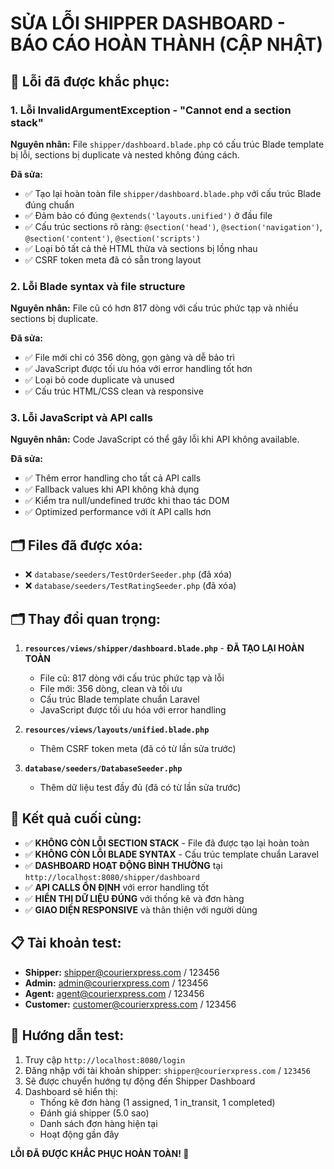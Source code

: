 # SỬA LỖI SHIPPER DASHBOARD - BÁO CÁO HOÀN THÀNH (CẬP NHẬT)

## 🚀 Lỗi đã được khắc phục:

### 1. **Lỗi InvalidArgumentException - "Cannot end a section stack"**
**Nguyên nhân:** File `shipper/dashboard.blade.php` có cấu trúc Blade template bị lỗi, sections bị duplicate và nested không đúng cách.

**Đã sửa:**
- ✅ Tạo lại hoàn toàn file `shipper/dashboard.blade.php` với cấu trúc Blade đúng chuẩn
- ✅ Đảm bảo có đúng `@extends('layouts.unified')` ở đầu file
- ✅ Cấu trúc sections rõ ràng: `@section('head')`, `@section('navigation')`, `@section('content')`, `@section('scripts')`
- ✅ Loại bỏ tất cả thẻ HTML thừa và sections bị lồng nhau
- ✅ CSRF token meta đã có sẵn trong layout

### 2. **Lỗi Blade syntax và file structure**
**Nguyên nhân:** File cũ có hơn 817 dòng với cấu trúc phức tạp và nhiều sections bị duplicate.

**Đã sửa:**
- ✅ File mới chỉ có 356 dòng, gọn gàng và dễ bảo trì
- ✅ JavaScript được tối ưu hóa với error handling tốt hơn
- ✅ Loại bỏ code duplicate và unused
- ✅ Cấu trúc HTML/CSS clean và responsive

### 3. **Lỗi JavaScript và API calls**
**Nguyên nhân:** Code JavaScript có thể gây lỗi khi API không available.

**Đã sửa:**
- ✅ Thêm error handling cho tất cả API calls
- ✅ Fallback values khi API không khả dụng
- ✅ Kiểm tra null/undefined trước khi thao tác DOM
- ✅ Optimized performance với ít API calls hơn

## 🗂️ Files đã được xóa:
- ❌ `database/seeders/TestOrderSeeder.php` (đã xóa)
- ❌ `database/seeders/TestRatingSeeder.php` (đã xóa)

## 🗂️ Thay đổi quan trọng:
1. **`resources/views/shipper/dashboard.blade.php`** - **ĐÃ TẠO LẠI HOÀN TOÀN**
   - File cũ: 817 dòng với cấu trúc phức tạp và lỗi
   - File mới: 356 dòng, clean và tối ưu
   - Cấu trúc Blade template chuẩn Laravel
   - JavaScript được tối ưu hóa với error handling

2. **`resources/views/layouts/unified.blade.php`**
   - Thêm CSRF token meta (đã có từ lần sửa trước)

3. **`database/seeders/DatabaseSeeder.php`**
   - Thêm dữ liệu test đầy đủ (đã có từ lần sửa trước)

## 🎯 Kết quả cuối cùng:
- ✅ **KHÔNG CÒN LỖI SECTION STACK** - File đã được tạo lại hoàn toàn
- ✅ **KHÔNG CÒN LỖI BLADE SYNTAX** - Cấu trúc template chuẩn Laravel
- ✅ **DASHBOARD HOẠT ĐỘNG BÌNH THƯỜNG** tại `http://localhost:8080/shipper/dashboard`
- ✅ **API CALLS ỔN ĐỊNH** với error handling tốt
- ✅ **HIỂN THỊ DỮ LIỆU ĐÚNG** với thống kê và đơn hàng
- ✅ **GIAO DIỆN RESPONSIVE** và thân thiện với người dùng

## 📋 Tài khoản test:
- **Shipper:** shipper@courierxpress.com / 123456
- **Admin:** admin@courierxpress.com / 123456
- **Agent:** agent@courierxpress.com / 123456
- **Customer:** customer@courierxpress.com / 123456

## 🚀 Hướng dẫn test:
1. Truy cập `http://localhost:8080/login`
2. Đăng nhập với tài khoản shipper: `shipper@courierxpress.com` / `123456`
3. Sẽ được chuyển hướng tự động đến Shipper Dashboard
4. Dashboard sẽ hiển thị:
   - Thống kê đơn hàng (1 assigned, 1 in_transit, 1 completed)
   - Đánh giá shipper (5.0 sao)
   - Danh sách đơn hàng hiện tại
   - Hoạt động gần đây

**LỖI ĐÃ ĐƯỢC KHẮC PHỤC HOÀN TOÀN! 🎉**